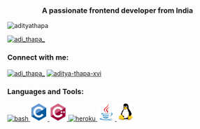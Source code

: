 <h3 align="center">A passionate frontend developer from India</h3>

<p align="left"> <img src="https://komarev.com/ghpvc/?username=adityathapa&label=Profile%20views&color=0ea1b4&style=plastic" alt="adityathapa" /> </p>

<p align="left"> <a href="https://twitter.com/adi_thapa_" target="blank"><img src="https://img.shields.io/twitter/follow/adi_thapa_?logo=twitter&style=for-the-badge" alt="adi_thapa_" /></a> </p>

<h3 align="left">Connect with me:</h3>
<p align="left">
<a href="https://twitter.com/adi_thapa_" target="blank"><img align="center" src="https://raw.githubusercontent.com/rahuldkjain/github-profile-readme-generator/master/src/images/icons/Social/twitter.svg" alt="adi_thapa_" height="30" width="40" /></a>
<a href="https://linkedin.com/in/aditya-thapa-xvi" target="blank"><img align="center" src="https://raw.githubusercontent.com/rahuldkjain/github-profile-readme-generator/master/src/images/icons/Social/linked-in-alt.svg" alt="aditya-thapa-xvi" height="30" width="40" /></a>
</p>

<h3 align="left">Languages and Tools:</h3>
<p align="left"> <a href="https://www.gnu.org/software/bash/" target="_blank"> <img src="https://www.vectorlogo.zone/logos/gnu_bash/gnu_bash-icon.svg" alt="bash" width="40" height="40"/> </a> <a href="https://www.cprogramming.com/" target="_blank"> <img src="https://raw.githubusercontent.com/devicons/devicon/master/icons/c/c-original.svg" alt="c" width="40" height="40"/> </a> <a href="https://www.w3schools.com/cpp/" target="_blank"> <img src="https://raw.githubusercontent.com/devicons/devicon/master/icons/cplusplus/cplusplus-original.svg" alt="cplusplus" width="40" height="40"/> </a> <a href="https://heroku.com" target="_blank"> <img src="https://www.vectorlogo.zone/logos/heroku/heroku-icon.svg" alt="heroku" width="40" height="40"/> </a> <a href="https://www.java.com" target="_blank"> <img src="https://raw.githubusercontent.com/devicons/devicon/master/icons/java/java-original.svg" alt="java" width="40" height="40"/> </a> <a href="https://www.linux.org/" target="_blank"> <img src="https://raw.githubusercontent.com/devicons/devicon/master/icons/linux/linux-original.svg" alt="linux" width="40" height="40"/> </a> </p>

<!---
adityathapa/adityathapa is a ✨ special ✨ repository because its `README.md` (this file) appears on your GitHub profile.
You can click the Preview link to take a look at your changes.
--->
